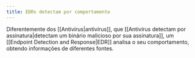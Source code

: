 ```yaml
---
title: EDRs detectam por comportamento
---
```

Diferentemente dos [[Antivírus|antivírus]], que [[Antivírus detectam por assinatura|detectam um binário malicioso por sua assinatura]], um [[Endpoint Detection and Response|EDR]] analisa o seu comportamento, obtendo informações de diferentes fontes.